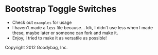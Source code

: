 Bootstrap Toggle Switches
=========================

* Check out `examples` for usage
* I haven't made a `less` file because... Idk, I didn't use less when I made these, maybe later or someone can fork and make it.
* Enjoy, I tried to make it as versatile as possible!

Copyright 2012 Goodybag, Inc.